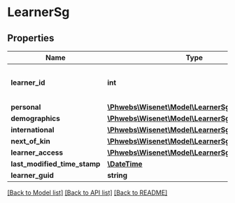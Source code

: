 # LearnerSg

## Properties
Name | Type | Description | Notes
------------ | ------------- | ------------- | -------------
**learner_id** | **int** | Primary Id for learner that is auto generated | [optional] 
**personal** | [**\Phwebs\Wisenet\Model\LearnerSgPersonal**](LearnerSgPersonal.md) |  | [optional] 
**demographics** | [**\Phwebs\Wisenet\Model\LearnerSgDemographics**](LearnerSgDemographics.md) |  | [optional] 
**international** | [**\Phwebs\Wisenet\Model\LearnerSgInternational**](LearnerSgInternational.md) |  | [optional] 
**next_of_kin** | [**\Phwebs\Wisenet\Model\LearnerSgNextOfKin**](LearnerSgNextOfKin.md) |  | [optional] 
**learner_access** | [**\Phwebs\Wisenet\Model\LearnerSgLearnerAccess**](LearnerSgLearnerAccess.md) |  | [optional] 
**last_modified_time_stamp** | [**\DateTime**](\DateTime.md) |  | [optional] 
**learner_guid** | **string** |  | [optional] 

[[Back to Model list]](../../README.md#documentation-for-models) [[Back to API list]](../../README.md#documentation-for-api-endpoints) [[Back to README]](../../README.md)

